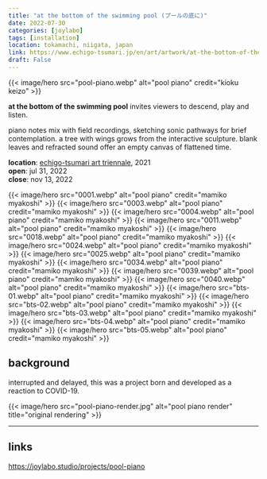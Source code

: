 ```yaml
---
title: "at the bottom of the swimming pool (プールの底に)"
date: 2022-07-30
categories: [joylabo]
tags: [installation]
location: tokamachi, niigata, japan
link: https://www.echigo-tsumari.jp/en/art/artwork/at-the-bottom-of-the-swimming-pool/
draft: False
---
```


{{< image/hero src="pool-piano.webp" alt="pool piano" credit="kioku keizo" >}}

**at the bottom of the swimming pool** invites viewers to descend, play and listen.

piano notes mix with field recordings, sketching sonic pathways for brief contemplation. a tree with wings grows from the interactive sculpture. blank leaves and refracted sound offer an empty canvas of flattened time.

**location**: [echigo-tsumari art triennale](https://www.echigo-tsumari.jp/en/visit/), 2021\
**open**: jul 31, 2022\
**close**: nov 13, 2022

{{< image/hero src="0001.webp" alt="pool piano" credit="mamiko myakoshi" >}}
{{< image/hero src="0003.webp" alt="pool piano" credit="mamiko myakoshi" >}}
{{< image/hero src="0004.webp" alt="pool piano" credit="mamiko myakoshi" >}}
{{< image/hero src="0011.webp" alt="pool piano" credit="mamiko myakoshi" >}}
{{< image/hero src="0018.webp" alt="pool piano" credit="mamiko myakoshi" >}}
{{< image/hero src="0024.webp" alt="pool piano" credit="mamiko myakoshi" >}}
{{< image/hero src="0025.webp" alt="pool piano" credit="mamiko myakoshi" >}}
{{< image/hero src="0034.webp" alt="pool piano" credit="mamiko myakoshi" >}}
{{< image/hero src="0039.webp" alt="pool piano" credit="mamiko myakoshi" >}}
{{< image/hero src="0040.webp" alt="pool piano" credit="mamiko myakoshi" >}}
{{< image/hero src="bts-01.webp" alt="pool piano" credit="mamiko myakoshi" >}}
{{< image/hero src="bts-02.webp" alt="pool piano" credit="mamiko myakoshi" >}}
{{< image/hero src="bts-03.webp" alt="pool piano" credit="mamiko myakoshi" >}}
{{< image/hero src="bts-04.webp" alt="pool piano" credit="mamiko myakoshi" >}}
{{< image/hero src="bts-05.webp" alt="pool piano" credit="mamiko myakoshi" >}}

## background

interrupted and delayed, this was a project born and developed as a reaction to COVID-19. 

{{< image/hero src="pool-piano-render.jpg" alt="pool piano render" title="original rendering" >}}

--- 

## links

https://joylabo.studio/projects/pool-piano
